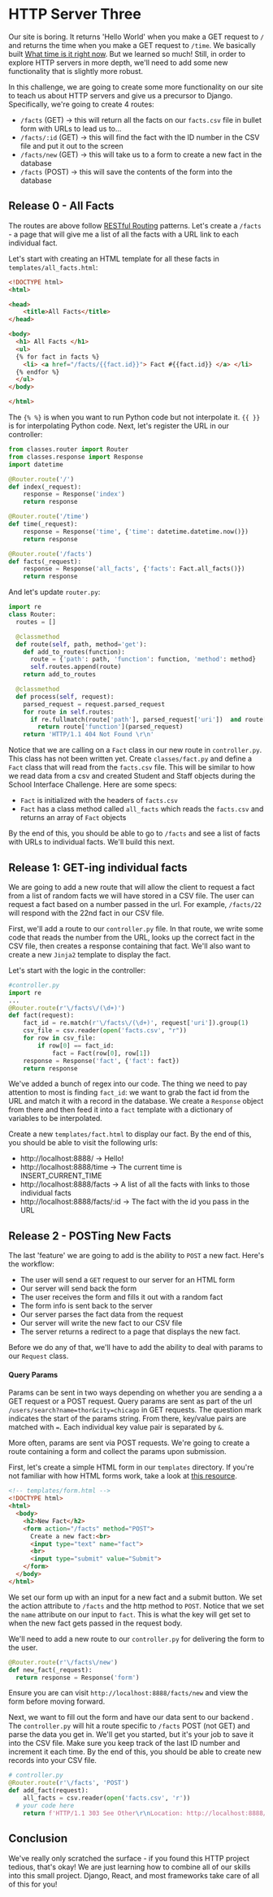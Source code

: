 # HTTP Server Three
Our site is boring. It returns 'Hello World' when you make a GET request to `/` and returns the time when you make a GET request to `/time`. We basically built [What time is it right now](https://www.whattimeisitrightnow.com/). But we learned so much! Still, in order to explore HTTP servers in more depth, we'll need to add some new functionality that is slightly more robust. 

In this challenge, we are going to create some more functionality on our site to teach us about HTTP servers and give us a precursor to Django. Specifically, we're going to create 4 routes:
- `/facts` (GET) -> this will return all the facts on our `facts.csv` file in bullet form with URLs to lead us to...
- `/facts/:id` (GET) -> this will find the fact with the ID number in the CSV file and put it out to the screen
- `/facts/new` (GET) -> this will take us to a form to create a new fact in the database
- `/facts` (POST) -> this will save the contents of the form into the database

## Release 0 - All Facts
The routes are above follow [RESTful Routing](https://medium.com/@atingenkay/restful-routes-what-are-they-8fe221521bb) patterns. Let's create a `/facts` - a page that will give me a list of all the facts with a URL link to each individual fact.

Let's start with creating an HTML template for all these facts in `templates/all_facts.html`:

```html
<!DOCTYPE html>
<html>

<head>
	<title>All Facts</title>
</head>

<body>
  <h1> All Facts </h1>
  <ul>
  {% for fact in facts %} 
    <li> <a href="/facts/{{fact.id}}"> Fact #{{fact.id}} </a> </li>
  {% endfor %}
  </ul>
</body>

</html>
```

The `{% %}` is when you want to run Python code but not interpolate it. `{{ }}` is for interpolating Python code. Next, let's register the URL in our controller:

```python
from classes.router import Router
from classes.response import Response
import datetime

@Router.route('/')
def index(_request):
    response = Response('index')
    return response

@Router.route('/time')
def time(_request):
    response = Response('time', {'time': datetime.datetime.now()})
    return response

@Router.route('/facts')
def facts(_request):
    response = Response('all_facts', {'facts': Fact.all_facts()})
    return response
```

And let's update `router.py`:

```python
import re
class Router:
  routes = []

  @classmethod
  def route(self, path, method='get'):
    def add_to_routes(function):
      route = {'path': path, 'function': function, 'method': method}
      self.routes.append(route)
    return add_to_routes

  @classmethod
  def process(self, request):
    parsed_request = request.parsed_request
    for route in self.routes:
      if re.fullmatch(route['path'], parsed_request['uri'])  and route['method'].lower() == parsed_request['method'].lower():
        return route['function'](parsed_request)
    return 'HTTP/1.1 404 Not Found \r\n'
```

Notice that we are calling on a `Fact` class in our new route in `controller.py`. This class has not been written yet. Create `classes/fact.py` and define a `Fact` class that will read from the `facts.csv` file. This will be similar to how we read data from a csv and created Student and Staff objects during the School Interface Challenge. Here are some specs:
- `Fact` is initialized with the headers of `facts.csv`
- `Fact` has a class method called `all_facts` which reads the `facts.csv` and returns an array of `Fact` objects

By the end of this, you should be able to go to `/facts` and see a list of facts with URLs to individual facts. We'll build this next.

## Release 1: GET-ing individual facts
We are going to add a new route that will allow the client to request a fact from a list of random facts we will have stored in a CSV file. The user can request a fact based on a number passed in the url. For example, `/facts/22` will respond with the 22nd fact in our CSV file. 

First, we'll add a route to our `controller.py` file. In that route, we write some code that reads the number from the URL, looks up the correct fact in the CSV file, then creates a response containing that fact. We'll also want to create a new `Jinja2` template to display the fact.

Let's start with the logic in the controller:

```Python
#controller.py
import re
...
@Router.route(r'\/facts\/(\d+)')
def fact(request):
    fact_id = re.match(r'\/facts\/(\d+)', request['uri']).group(1)
    csv_file = csv.reader(open('facts.csv', "r"))
    for row in csv_file:
        if row[0] == fact_id:
            fact = Fact(row[0], row[1])
    response = Response('fact', {'fact': fact})
    return response
```

We've added a bunch of regex into our code. The thing we need to pay attention to most is finding `fact_id`: we want to grab the fact id from the URL and match it with a record in the database. We create a `Response` object from there and then feed it into a `fact` template with a dictionary of variables to be interpolated.

Create a new `templates/fact.html` to display our fact. By the end of this, you should be able to visit the following urls:
- http://localhost:8888/ -> Hello!
- http://localhost:8888/time -> The current time is INSERT_CURRENT_TIME
- http://localhost:8888/facts -> A list of all the facts with links to those individual facts
- http://localhost:8888/facts/:id -> The fact with the id you pass in the URL


## Release 2 - POSTing New Facts

The last 'feature' we are going to add is the ability to `POST` a new fact. Here's the workflow:
- The user will send a `GET` request to our server for an HTML form
- Our server will send back the form
- The user receives the form and fills it out with a random fact
- The form info is sent back to the server 
- Our server parses the fact data from the request 
- Our server will write the new fact to our CSV file
- The server returns a redirect to a page that displays the new fact. 

Before we do any of that, we'll have to add the ability to deal with params to our `Request` class. 

#### Query Params
Params can be sent in two ways depending on whether you are sending a a GET request or a POST request. Query params are sent as part of the url `/users/search?name=thor&city=chicago` in GET requests. The question mark indicates the start of the params string. From there, key/value pairs are matched with `=`. Each individual key value pair is separated by `&`.

More often, params are sent via POST requests. We're going to create a route containing a form and collect the params upon submission.

First, let's create a simple HTML form in our `templates` directory. If you're not familiar with how HTML forms work, take a look at [this resource](https://www.w3schools.com/html/html_forms.asp).

```HTML
<!-- templates/form.html -->
<!DOCTYPE html>
<html>
  <body>
    <h2>New Fact</h2>
    <form action="/facts" method="POST">
      Create a new fact:<br>
      <input type="text" name="fact">
      <br>
      <input type="submit" value="Submit">
    </form> 
  </body>
</html>
```

We set our form up with an input for a new fact and a submit button. We set the action attribute to `/facts` and the http method to `POST`. Notice that we set the `name` attribute on our input to `fact`. This is what the key will get set to when the new fact gets passed in the request body. 

We'll need to add a new route to our `controller.py` for delivering the form to the user.

```python 
@Router.route(r'\/facts\/new')
def new_fact(_request):
  return response = Response('form')
```

Ensure you are can visit `http://localhost:8888/facts/new` and view the form before moving forward.

Next, we want to fill out the form and have our data sent to our backend . The `controller.py` will hit a route specific to `/facts` POST (not GET) and parse the data you get in. We'll get you started, but it's your job to save it into the CSV file. Make sure you keep track of the last ID number and increment it each time. By the end of this, you should be able to create new records into your CSV file.

```python
# controller.py
@Router.route(r'\/facts', 'POST')
def add_fact(request):
	all_facts = csv.reader(open('facts.csv', 'r'))
  # your code here
	return f'HTTP/1.1 303 See Other\r\nLocation: http://localhost:8888/facts/{new_fact_number}'
```

## Conclusion 
We've really only scratched the surface - if you found this HTTP project tedious, that's okay! We are just learning how to combine all of our skills into this small project. Django, React, and most frameworks take care of all of this for you!
